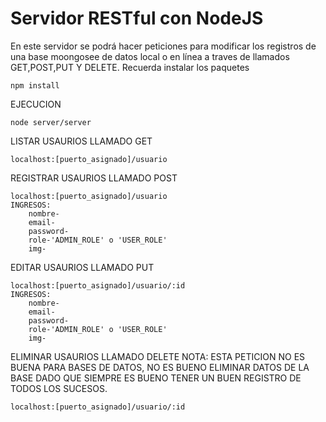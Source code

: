# Servidor RESTful con NodeJS

En este servidor se podrá hacer peticiones para modificar los registros de una base moongosee de datos local
o en línea a traves de llamados GET,POST,PUT Y DELETE.
Recuerda instalar los paquetes

```
npm install
```
EJECUCION

```
node server/server
```

LISTAR USAURIOS
LLAMADO GET
```
localhost:[puerto_asignado]/usuario
```
REGISTRAR USAURIOS
LLAMADO POST
```
localhost:[puerto_asignado]/usuario
INGRESOS:
    nombre-
    email-
    password-
    role-'ADMIN_ROLE' o 'USER_ROLE'
    img-
```
EDITAR USAURIOS
LLAMADO PUT
```
localhost:[puerto_asignado]/usuario/:id
INGRESOS:
    nombre-
    email-
    password-
    role-'ADMIN_ROLE' o 'USER_ROLE'
    img-
```

ELIMINAR USAURIOS
LLAMADO DELETE
NOTA: ESTA PETICION NO ES BUENA PARA BASES DE DATOS, NO ES BUENO ELIMINAR DATOS DE LA BASE
DADO QUE SIEMPRE ES BUENO TENER UN BUEN REGISTRO DE TODOS LOS SUCESOS.
```
localhost:[puerto_asignado]/usuario/:id

```